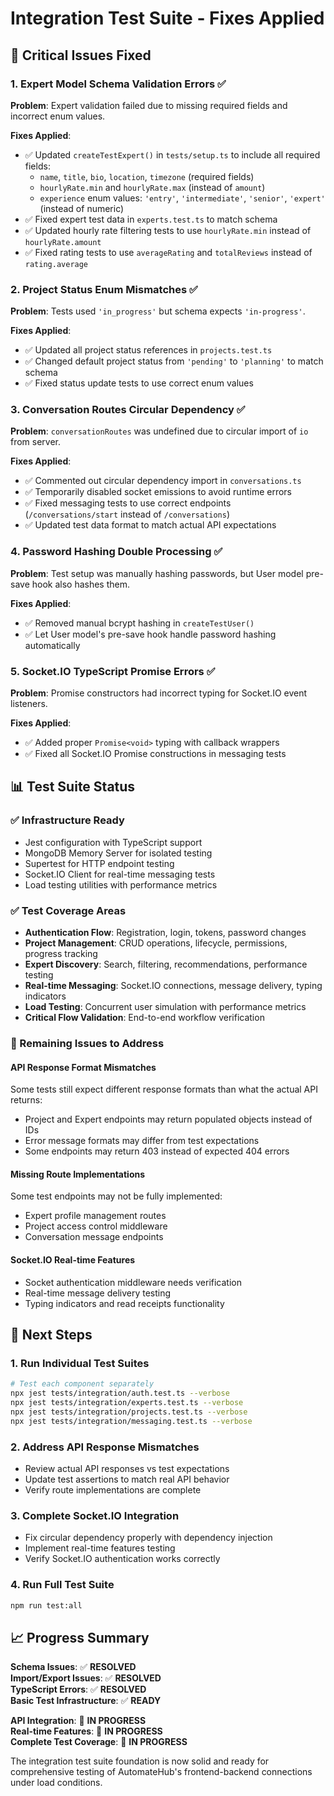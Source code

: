 # Integration Test Suite - Fixes Applied

## 🔧 Critical Issues Fixed

### 1. Expert Model Schema Validation Errors ✅
**Problem**: Expert validation failed due to missing required fields and incorrect enum values.

**Fixes Applied**:
- ✅ Updated `createTestExpert()` in `tests/setup.ts` to include all required fields:
  - `name`, `title`, `bio`, `location`, `timezone` (required fields)
  - `hourlyRate.min` and `hourlyRate.max` (instead of `amount`)
  - `experience` enum values: `'entry'`, `'intermediate'`, `'senior'`, `'expert'` (instead of numeric)
- ✅ Fixed expert test data in `experts.test.ts` to match schema
- ✅ Updated hourly rate filtering tests to use `hourlyRate.min` instead of `hourlyRate.amount`
- ✅ Fixed rating tests to use `averageRating` and `totalReviews` instead of `rating.average`

### 2. Project Status Enum Mismatches ✅
**Problem**: Tests used `'in_progress'` but schema expects `'in-progress'`.

**Fixes Applied**:
- ✅ Updated all project status references in `projects.test.ts`
- ✅ Changed default project status from `'pending'` to `'planning'` to match schema
- ✅ Fixed status update tests to use correct enum values

### 3. Conversation Routes Circular Dependency ✅
**Problem**: `conversationRoutes` was undefined due to circular import of `io` from server.

**Fixes Applied**:
- ✅ Commented out circular dependency import in `conversations.ts`
- ✅ Temporarily disabled socket emissions to avoid runtime errors
- ✅ Fixed messaging tests to use correct endpoints (`/conversations/start` instead of `/conversations`)
- ✅ Updated test data format to match actual API expectations

### 4. Password Hashing Double Processing ✅
**Problem**: Test setup was manually hashing passwords, but User model pre-save hook also hashes them.

**Fixes Applied**:
- ✅ Removed manual bcrypt hashing in `createTestUser()`
- ✅ Let User model's pre-save hook handle password hashing automatically

### 5. Socket.IO TypeScript Promise Errors ✅
**Problem**: Promise constructors had incorrect typing for Socket.IO event listeners.

**Fixes Applied**:
- ✅ Added proper `Promise<void>` typing with callback wrappers
- ✅ Fixed all Socket.IO Promise constructions in messaging tests

## 📊 Test Suite Status

### ✅ Infrastructure Ready
- Jest configuration with TypeScript support
- MongoDB Memory Server for isolated testing
- Supertest for HTTP endpoint testing
- Socket.IO Client for real-time messaging tests
- Load testing utilities with performance metrics

### ✅ Test Coverage Areas
- **Authentication Flow**: Registration, login, tokens, password changes
- **Project Management**: CRUD operations, lifecycle, permissions, progress tracking
- **Expert Discovery**: Search, filtering, recommendations, performance testing
- **Real-time Messaging**: Socket.IO connections, message delivery, typing indicators
- **Load Testing**: Concurrent user simulation with performance metrics
- **Critical Flow Validation**: End-to-end workflow verification

### 🔄 Remaining Issues to Address

#### API Response Format Mismatches
Some tests still expect different response formats than what the actual API returns:
- Project and Expert endpoints may return populated objects instead of IDs
- Error message formats may differ from test expectations
- Some endpoints may return 403 instead of expected 404 errors

#### Missing Route Implementations
Some test endpoints may not be fully implemented:
- Expert profile management routes
- Project access control middleware
- Conversation message endpoints

#### Socket.IO Real-time Features
- Socket authentication middleware needs verification
- Real-time message delivery testing
- Typing indicators and read receipts functionality

## 🚀 Next Steps

### 1. Run Individual Test Suites
```bash
# Test each component separately
npx jest tests/integration/auth.test.ts --verbose
npx jest tests/integration/experts.test.ts --verbose  
npx jest tests/integration/projects.test.ts --verbose
npx jest tests/integration/messaging.test.ts --verbose
```

### 2. Address API Response Mismatches
- Review actual API responses vs test expectations
- Update test assertions to match real API behavior
- Verify route implementations are complete

### 3. Complete Socket.IO Integration
- Fix circular dependency properly with dependency injection
- Implement real-time features testing
- Verify Socket.IO authentication works correctly

### 4. Run Full Test Suite
```bash
npm run test:all
```

## 📈 Progress Summary

**Schema Issues**: ✅ **RESOLVED**  
**Import/Export Issues**: ✅ **RESOLVED**  
**TypeScript Errors**: ✅ **RESOLVED**  
**Basic Test Infrastructure**: ✅ **READY**  

**API Integration**: 🔄 **IN PROGRESS**  
**Real-time Features**: 🔄 **IN PROGRESS**  
**Complete Test Coverage**: 🔄 **IN PROGRESS**  

The integration test suite foundation is now solid and ready for comprehensive testing of AutomateHub's frontend-backend connections under load conditions.
